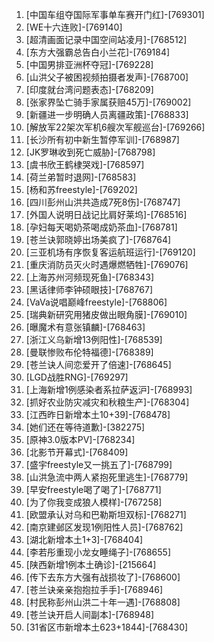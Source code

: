 
1. [中国车组夺国际军事单车赛开门红]-[769301]
1. [WE十六连败]-[769140]
1. [超清画面记录中国空间站凌月]-[768512]
1. [东方大强霸总告白小兰花]-[769184]
1. [中国男排亚洲杯夺冠]-[769228]
1. [山洪父子被困视频拍摄者发声]-[768700]
1. [印度就台湾问题表态]-[768209]
1. [张家界坠亡骑手家属获赔45万]-[769002]
1. [新疆进一步明确人员离疆政策]-[768833]
1. [解放军22架次军机6艘次军舰巡台]-[769266]
1. [长沙所有初中新生暂停军训]-[768987]
1. [JK罗琳收到死亡威胁]-[768798]
1. [虞书欣王鹤棣哭戏]-[768597]
1. [荷兰弟暂时退网]-[768583]
1. [杨和苏freestyle]-[769202]
1. [四川彭州山洪共造成7死8伤]-[768747]
1. [外国人说明日战记比肩好莱坞]-[768516]
1. [孕妇每天喝奶茶喝成奶茶血]-[768781]
1. [苍兰诀郭晓婷出场美疯了]-[768764]
1. [三亚机场有序恢复客运航班运行]-[769120]
1. [重庆消防员灭火时遇爆燃牺牲]-[769076]
1. [上海苏州河频现死鱼]-[768343]
1. [黑话律师李钟硕眼技]-[768767]
1. [VaVa说唱巅峰freestyle]-[768806]
1. [瑞典新研究用猪皮做出眼角膜]-[769010]
1. [曝魔术有意张镇麟]-[768463]
1. [浙江义乌新增13例阳性]-[768539]
1. [曼联惨败布伦特福德]-[768389]
1. [苍兰诀人间恋爱开了倍速]-[768645]
1. [LGD战胜RNG]-[769297]
1. [上海新增1例感染者系拉萨返沪]-[768993]
1. [抓好农业防灾减灾和秋粮生产]-[768304]
1. [江西昨日新增本土10+39]-[768478]
1. [她们还在等待道歉]-[382275]
1. [原神3.0版本PV]-[768234]
1. [北影节开幕式]-[768409]
1. [盛宇freestyle又一挑五了]-[768799]
1. [山洪急流中两人紧抱死里逃生]-[768779]
1. [早安freestyle喝了喝了]-[768771]
1. [为了你我变成狼人模样]-[767258]
1. [欧盟承认对乌和巴勒斯坦双标]-[768271]
1. [南京建邺区发现1例阳性人员]-[768762]
1. [湖北新增本土1+3]-[768404]
1. [李若彤重现小龙女睡绳子]-[768655]
1. [陕西新增1例本土确诊]-[215664]
1. [传下去东方大强有战损妆了]-[768600]
1. [苍兰诀亲亲抱抱拉手手]-[768946]
1. [村民称彭州山洪二十年一遇]-[768808]
1. [苍兰诀开启人间副本]-[768948]
1. [31省区市新增本土623+1844]-[768430]